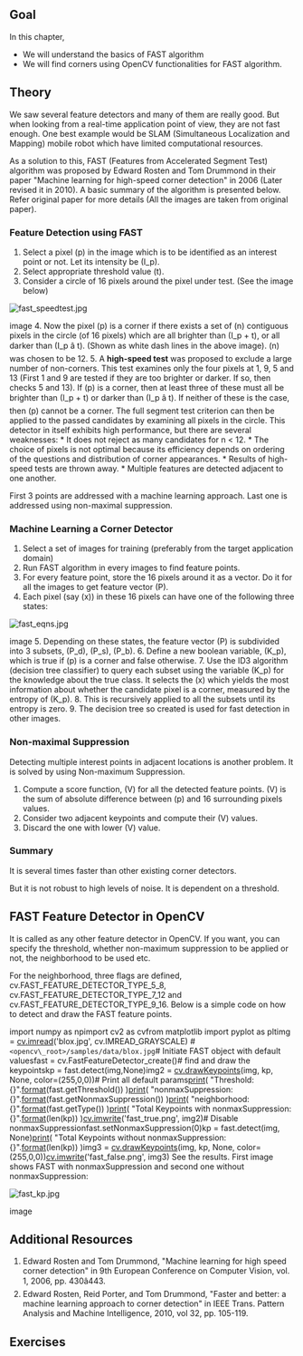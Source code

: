 
## Goal

In this chapter,

* We will understand the basics of FAST algorithm
* We will find corners using OpenCV functionalities for FAST algorithm.

## Theory

We saw several feature detectors and many of them are really good. But when looking from a real-time application point of view, they are not fast enough. One best example would be SLAM (Simultaneous Localization and Mapping) mobile robot which have limited computational resources.

As a solution to this, FAST (Features from Accelerated Segment Test) algorithm was proposed by Edward Rosten and Tom Drummond in their paper "Machine learning for high-speed corner detection" in 2006 (Later revised it in 2010). A basic summary of the algorithm is presented below. Refer original paper for more details (All the images are taken from original paper).

### Feature Detection using FAST

1. Select a pixel \(p\) in the image which is to be identified as an interest point or not. Let its intensity be \(I\_p\).
2. Select appropriate threshold value \(t\).
3. Consider a circle of 16 pixels around the pixel under test. (See the image below)

![fast_speedtest.jpg](../../fast_speedtest.jpg)

image
4. Now the pixel \(p\) is a corner if there exists a set of \(n\) contiguous pixels in the circle (of 16 pixels) which are all brighter than \(I\_p + t\), or all darker than \(I\_p â t\). (Shown as white dash lines in the above image). \(n\) was chosen to be 12.
5. A **high-speed test** was proposed to exclude a large number of non-corners. This test examines only the four pixels at 1, 9, 5 and 13 (First 1 and 9 are tested if they are too brighter or darker. If so, then checks 5 and 13). If \(p\) is a corner, then at least three of these must all be brighter than \(I\_p + t\) or darker than \(I\_p â t\). If neither of these is the case, then \(p\) cannot be a corner. The full segment test criterion can then be applied to the passed candidates by examining all pixels in the circle. This detector in itself exhibits high performance, but there are several weaknesses:
	* It does not reject as many candidates for n < 12.
	* The choice of pixels is not optimal because its efficiency depends on ordering of the questions and distribution of corner appearances.
	* Results of high-speed tests are thrown away.
	* Multiple features are detected adjacent to one another.

First 3 points are addressed with a machine learning approach. Last one is addressed using non-maximal suppression.

### Machine Learning a Corner Detector

1. Select a set of images for training (preferably from the target application domain)
2. Run FAST algorithm in every images to find feature points.
3. For every feature point, store the 16 pixels around it as a vector. Do it for all the images to get feature vector \(P\).
4. Each pixel (say \(x\)) in these 16 pixels can have one of the following three states:

![fast_eqns.jpg](../../fast_eqns.jpg)

image
5. Depending on these states, the feature vector \(P\) is subdivided into 3 subsets, \(P\_d\), \(P\_s\), \(P\_b\).
6. Define a new boolean variable, \(K\_p\), which is true if \(p\) is a corner and false otherwise.
7. Use the ID3 algorithm (decision tree classifier) to query each subset using the variable \(K\_p\) for the knowledge about the true class. It selects the \(x\) which yields the most information about whether the candidate pixel is a corner, measured by the entropy of \(K\_p\).
8. This is recursively applied to all the subsets until its entropy is zero.
9. The decision tree so created is used for fast detection in other images.

### Non-maximal Suppression

Detecting multiple interest points in adjacent locations is another problem. It is solved by using Non-maximum Suppression.

1. Compute a score function, \(V\) for all the detected feature points. \(V\) is the sum of absolute difference between \(p\) and 16 surrounding pixels values.
2. Consider two adjacent keypoints and compute their \(V\) values.
3. Discard the one with lower \(V\) value.

### Summary

It is several times faster than other existing corner detectors.

But it is not robust to high levels of noise. It is dependent on a threshold.

## FAST Feature Detector in OpenCV

It is called as any other feature detector in OpenCV. If you want, you can specify the threshold, whether non-maximum suppression to be applied or not, the neighborhood to be used etc.

For the neighborhood, three flags are defined, cv.FAST\_FEATURE\_DETECTOR\_TYPE\_5\_8, cv.FAST\_FEATURE\_DETECTOR\_TYPE\_7\_12 and cv.FAST\_FEATURE\_DETECTOR\_TYPE\_9\_16. Below is a simple code on how to detect and draw the FAST feature points. 

import numpy as npimport cv2 as cvfrom matplotlib import pyplot as pltimg = [cv.imread](../../d4/da8/group__imgcodecs.html#ga288b8b3da0892bd651fce07b3bbd3a56 "../../d4/da8/group__imgcodecs.html#ga288b8b3da0892bd651fce07b3bbd3a56")('blox.jpg', cv.IMREAD\_GRAYSCALE) # `<opencv\_root>/samples/data/blox.jpg`# Initiate FAST object with default valuesfast = cv.FastFeatureDetector\_create()# find and draw the keypointskp = fast.detect(img,None)img2 = [cv.drawKeypoints](../../d4/d5d/group__features2d__draw.html#ga5d2bafe8c1c45289bc3403a40fb88920 "../../d4/d5d/group__features2d__draw.html#ga5d2bafe8c1c45289bc3403a40fb88920")(img, kp, None, color=(255,0,0))# Print all default params[print](../../df/d57/namespacecv_1_1dnn.html#a43417dcaeb3c1e2a09b9d948e234c366 "../../df/d57/namespacecv_1_1dnn.html#a43417dcaeb3c1e2a09b9d948e234c366")( "Threshold: {}".[format](../../db/de0/group__core__utils.html#ga0cccdb2f73859309b0611cf70b1b9409 "../../db/de0/group__core__utils.html#ga0cccdb2f73859309b0611cf70b1b9409")(fast.getThreshold()) )[print](../../df/d57/namespacecv_1_1dnn.html#a43417dcaeb3c1e2a09b9d948e234c366 "../../df/d57/namespacecv_1_1dnn.html#a43417dcaeb3c1e2a09b9d948e234c366")( "nonmaxSuppression:{}".[format](../../db/de0/group__core__utils.html#ga0cccdb2f73859309b0611cf70b1b9409 "../../db/de0/group__core__utils.html#ga0cccdb2f73859309b0611cf70b1b9409")(fast.getNonmaxSuppression()) )[print](../../df/d57/namespacecv_1_1dnn.html#a43417dcaeb3c1e2a09b9d948e234c366 "../../df/d57/namespacecv_1_1dnn.html#a43417dcaeb3c1e2a09b9d948e234c366")( "neighborhood: {}".[format](../../db/de0/group__core__utils.html#ga0cccdb2f73859309b0611cf70b1b9409 "../../db/de0/group__core__utils.html#ga0cccdb2f73859309b0611cf70b1b9409")(fast.getType()) )[print](../../df/d57/namespacecv_1_1dnn.html#a43417dcaeb3c1e2a09b9d948e234c366 "../../df/d57/namespacecv_1_1dnn.html#a43417dcaeb3c1e2a09b9d948e234c366")( "Total Keypoints with nonmaxSuppression: {}".[format](../../db/de0/group__core__utils.html#ga0cccdb2f73859309b0611cf70b1b9409 "../../db/de0/group__core__utils.html#ga0cccdb2f73859309b0611cf70b1b9409")(len(kp)) )[cv.imwrite](../../d4/da8/group__imgcodecs.html#gabbc7ef1aa2edfaa87772f1202d67e0ce "../../d4/da8/group__imgcodecs.html#gabbc7ef1aa2edfaa87772f1202d67e0ce")('fast\_true.png', img2)# Disable nonmaxSuppressionfast.setNonmaxSuppression(0)kp = fast.detect(img, None)[print](../../df/d57/namespacecv_1_1dnn.html#a43417dcaeb3c1e2a09b9d948e234c366 "../../df/d57/namespacecv_1_1dnn.html#a43417dcaeb3c1e2a09b9d948e234c366")( "Total Keypoints without nonmaxSuppression: {}".[format](../../db/de0/group__core__utils.html#ga0cccdb2f73859309b0611cf70b1b9409 "../../db/de0/group__core__utils.html#ga0cccdb2f73859309b0611cf70b1b9409")(len(kp)) )img3 = [cv.drawKeypoints](../../d4/d5d/group__features2d__draw.html#ga5d2bafe8c1c45289bc3403a40fb88920 "../../d4/d5d/group__features2d__draw.html#ga5d2bafe8c1c45289bc3403a40fb88920")(img, kp, None, color=(255,0,0))[cv.imwrite](../../d4/da8/group__imgcodecs.html#gabbc7ef1aa2edfaa87772f1202d67e0ce "../../d4/da8/group__imgcodecs.html#gabbc7ef1aa2edfaa87772f1202d67e0ce")('fast\_false.png', img3) See the results. First image shows FAST with nonmaxSuppression and second one without nonmaxSuppression:

![fast_kp.jpg](../../fast_kp.jpg)

image
## Additional Resources

1. Edward Rosten and Tom Drummond, "Machine learning for high speed corner detection" in 9th European Conference on Computer Vision, vol. 1, 2006, pp. 430â443.
2. Edward Rosten, Reid Porter, and Tom Drummond, "Faster and better: a machine learning approach to
 corner detection" in IEEE Trans. Pattern Analysis and Machine Intelligence, 2010, vol 32, pp. 105-119.

## Exercises

